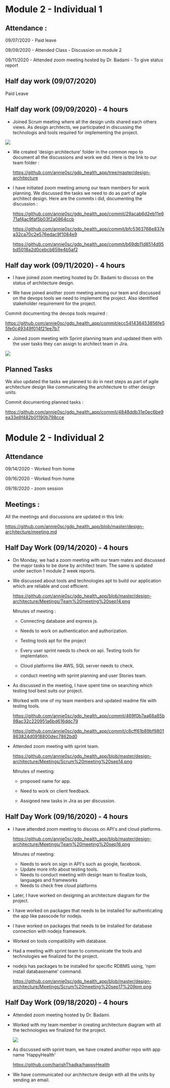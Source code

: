 # Module 2 - Individual 1

## Attendance :

09/07/2020 - Paid leave

09/09/2020 - Attended Class - Discussion on module 2

09/11/2020 - Attended zoom meeting hosted by Dr. Badami - To give status report

## Half day work (09/07/2020)

Paid Leave

## Half day work (09/09/2020) - 4 hours

- Joined Scrum meeting where all the design units shared each others views. As design architects, we participated in discussing the technologis and tools required for implementing the project.

 ![](https://github.com/annie0sc/gdp_health_app/blob/master/design-architecture/Meetings/Scrum%20meeting.png?raw=true)

- We created 'design architecture' folder in the common repo to document all the discussions and work we did. Here is the link to our team folder :

  https://github.com/annie0sc/gdp_health_app/tree/master/design-architecture

- I have initiated zoom meeting among our team members for work planning. We discussed the tasks we need to do as part of agile architect design. Here are the commits i did, documenting the discussion :

  https://github.com/annie0sc/gdp_health_app/commit/29acab6d2eb11e671af4ac9faf5b03f2a0864ccb

  https://github.com/annie0sc/gdp_health_app/commit/bfc5363768e837ea32ca70c2e576edac9f1084e9

  https://github.com/annie0sc/gdp_health_app/commit/b69db11d8514d95bd5018a2d0cebcb659e4b5af2

## Half day work (09/11/2020) - 4 hours

- I have joined zoom meeting hosted by Dr. Badami to discuss on the status of architecture design.

- We have joined another zoom meeting among our team and discussed on the devops tools we need to implement the project. Also identified stakeholder requirement for the project.

Commit documenting the devops tools required :

 https://github.com/annie0sc/gdp_health_app/commit/ecc541436453856fe55fe0c49349f014f21ee7b7


- Joined zoom meeting with Sprint planning team and updated them with the user tasks they can assign to architect team in Jira.

![](https://github.com/annie0sc/gdp_health_app/blob/master/design-architecture/Meetings/Meeting%20with%20sprint%20planning%20team.PNG?raw=true)


## Planned Tasks

We also updated the tasks we planned to do in next steps as part of agile architecture design like communicating the architecture to other design units.

Commit documenting planned tasks :

  https://github.com/annie0sc/gdp_health_app/commit/4848ddb31e0ec6be9ea33e8f482b01190b798cce



# Module 2 - Individual 2

## Attendance

09/14/2020 - Worked from home

09/16/2020 - Worked from home

09/18/2020 - zoom session

## Meetings :

All the meetings and discussions are updated in this link:

https://github.com/annie0sc/gdp_health_app/blob/master/design-architecture/meeting.md

## Half Day Work (09/14/2020) - 4 hours

- On Monday, we had a zoom meeting with our team mates and discussed the major tasks to be done by architect team. The same is updated under section 1 module 2 week reports.

- We discussed about tools and technologies apt to build our application which are reliable and cost efficient.

  https://github.com/annie0sc/gdp_health_app/blob/master/design-architecture/Meetings/Team%20meeting%20sep14.png

  Minutes of meeting : 

  - Connecting database and express js.

  - Needs to work on authentication and 
  authorization.

  - Testing tools apt for the project

  - Every user sprint needs to check on api.
Testing tools for implemtation.

  - Cloud platforms like AWS, SQL server needs to check.

  - conduct meeting with sprint planning and user Stories team.

- As discussed in the meeting, I have spent time on searching which testing tool best suits our project. 

- Worked with one of my team members and updated readme file with testing tools.
 
  https://github.com/annie0sc/gdp_health_app/commit/469f0b7aa68a85b98ac32c220951a6bd616ddc79

  https://github.com/annie0sc/gdp_health_app/commit/c8cff61b89bf9801863824d0918800dec7862bd0


- Attended zoom meeting with sprint team.

  https://github.com/annie0sc/gdp_health_app/blob/master/design-architecture/Meetings/Scrum%20meeting%20sep14.png

  Minutes of meeting:

    -  proposed name for app.

    - Need to work on client feedback.

    - Assigned new tasks in Jira as per discussion.

## Half Day Work (09/16/2020) - 4 hours

- I have attended zoom meeting to discuss on API's and cloud platforms.

   https://github.com/annie0sc/gdp_health_app/blob/master/design-architecture/Meetings/Team%20meeting%20sep16.png

  Minutes of meeting:
   - Needs to work on sign in API's such as google, facebook.
  - Update more info about testing tools.
  - Needs to conduct meeting with design team to finalize tools, languages and frameworks
  - Needs to check free cloud platforms


- Later, I have worked on designing an architecture diagram for the project.

- I have worked on packages that needs to be installed for authenticating the app like passcode for nodejs.

- I have worked on packages that needs to be installed for database connection with nodejs framework. 

- Worked on tools compatibility with database.

- Had a meeting with sprint team to communicate the tools and technologies we finalized for the project.

- nodejs has packages to be installed for specific RDBMS using, 'npm install databasename' command.

  https://github.com/annie0sc/gdp_health_app/blob/master/design-architecture/Meetings/Scrum%20meeting%20sep17%209pm.png


## Half Day Work (09/18/2020) - 4 hours

- Attended zoom meeting hosted by Dr. Badami.

- Worked with my team member in creating architecture diagram with all the technologies we finalized for the project.

  ![](https://github.com/annie0sc/gdp_health_app/blob/master/design-architecture/App%20Design%20Architecture.PNG?raw=true)

- As discussed with sprint team, we have created another repo with app name 'HappyHealth'

  https://github.com/harishThadka/happyHealth 


- We have communicated our architecture design with all the units by sending an email.







  



